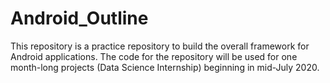 # Android_Outline
This repository is a practice repository to build the overall framework for Android applications. The code for the repository will be used for one month-long projects (Data Science Internship) beginning in mid-July 2020.
